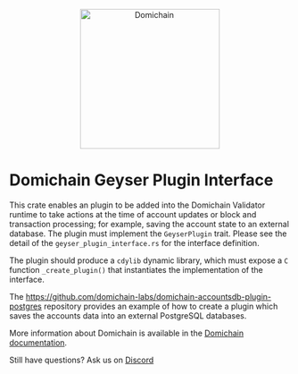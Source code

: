 <p align="center">
  <a href="https://domichain.com">
    <img alt="Domichain" src="https://i.imgur.com/IKyzQ6T.png" width="250" />
  </a>
</p>

# Domichain Geyser Plugin Interface

This crate enables an plugin to be added into the Domichain Validator runtime to
take actions at the time of account updates or block and transaction processing;
for example, saving the account state to an external database. The plugin must
implement the `GeyserPlugin` trait. Please see the detail of the
`geyser_plugin_interface.rs` for the interface definition.

The plugin should produce a `cdylib` dynamic library, which must expose a `C`
function `_create_plugin()` that instantiates the implementation of the
interface.

The https://github.com/domichain-labs/domichain-accountsdb-plugin-postgres repository
provides an example of how to create a plugin which saves the accounts data into
an external PostgreSQL databases.

More information about Domichain is available in the [Domichain documentation](https://docs.domichain.com/).

Still have questions?  Ask us on [Discord](https://discordapp.com/invite/pquxPsq)
